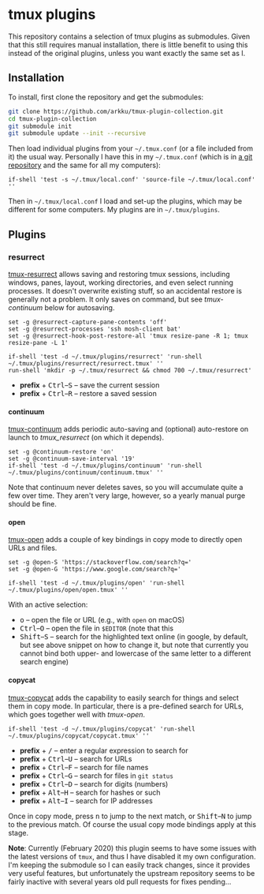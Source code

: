 # tmux plugins

This repository contains a selection of tmux plugins as submodules. Given that
this still requires manual installation, there is little benefit to using this
instead of the original plugins, unless you want exactly the same set as I.

## Installation

To install, first clone the repository and get the submodules:

``` sh
git clone https://github.com/arkku/tmux-plugin-collection.git
cd tmux-plugin-collection
git submodule init
git submodule update --init --recursive
```

Then load individual plugins from your `~/.tmux.conf` (or a file included from
it) the usual way. Personally I have this in my `~/.tmux.conf` (which is in
[a git repository](https://github.com/arkku/dotfiles) and the same for all my
computers):

``` tmux
if-shell 'test -s ~/.tmux/local.conf' 'source-file ~/.tmux/local.conf' ''
```

Then in `~/.tmux/local.conf` I load and set-up the plugins, which may be
different for some computers. My plugins are in `~/.tmux/plugins`.

## Plugins

### resurrect

[tmux-resurrect](https://github.com/tmux-plugins/tmux-resurrect) allows saving
and restoring tmux sessions, including windows, panes, layout, working
directories, and even select running processes. It doesn't overwrite existing
stuff, so an accidental restore is generally not a problem. It only saves on
command, but see _tmux-continuum_ below for autosaving.

``` tmux
set -g @resurrect-capture-pane-contents 'off'
set -g @resurrect-processes 'ssh mosh-client bat'
set -g @resurrect-hook-post-restore-all 'tmux resize-pane -R 1; tmux resize-pane -L 1'

if-shell 'test -d ~/.tmux/plugins/resurrect' 'run-shell ~/.tmux/plugins/resurrect/resurrect.tmux' ''
run-shell 'mkdir -p ~/.tmux/resurrect && chmod 700 ~/.tmux/resurrect'
```

* **prefix** + <kbd>Ctrl</kbd>–<kbd>S</kbd> – save the current session
* **prefix** + <kbd>Ctrl</kbd>–<kbd>R</kbd> – restore a saved session

#### continuum

[tmux-continuum](https://github.com/tmux-plugins/tmux-continuum/) adds periodic
auto-saving and (optional) auto-restore on launch to _tmux_resurrect_ (on which
it depends).

``` tmux
set -g @continuum-restore 'on'
set -g @continuum-save-interval '19'
if-shell 'test -d ~/.tmux/plugins/continuum' 'run-shell ~/.tmux/plugins/continuum/continuum.tmux' ''
```

Note that continuum never deletes saves, so you will accumulate quite a few
over time. They aren't very large, however, so a yearly manual purge should be
fine.

#### open

[tmux-open](https://github.com/tmux-plugins/tmux-open) adds a couple of key
bindings in copy mode to directly open URLs and files.

``` tmux
set -g @open-S 'https://stackoverflow.com/search?q='
set -g @open-G 'https://www.google.com/search?q='

if-shell 'test -d ~/.tmux/plugins/open' 'run-shell ~/.tmux/plugins/open/open.tmux' ''
```

With an active selection:

* <kbd>o</kbd> – open the file or URL (e.g., with `open` on macOS)
* <kbd>Ctrl</kbd>–<kbd>O</kbd> – open the file in `$EDITOR` (note that this
* <kbd>Shift</kbd>–<kbd>S</kbd> – search for the highlighted text online (in
  google, by default, but see above snippet on how to change it, but note that
  currently you cannot bind both upper- and lowercase of the same letter to
  a different search engine)

#### copycat

[tmux-copycat](https://github.com/tmux-plugins/tmux-copycat) adds the
capability to easily search for things and select them in copy mode. In
particular, there is a pre-defined search for URLs, which goes together well
with _tmux-open_.

``` tmux
if-shell 'test -d ~/.tmux/plugins/copycat' 'run-shell ~/.tmux/plugins/copycat/copycat.tmux' ''
```

* **prefix** + <kbd>/</kbd> – enter a regular expression to search for
* **prefix** + <kbd>Ctrl</kbd>–<kbd>U</kbd> – search for URLs
* **prefix** + <kbd>Ctrl</kbd>–<kbd>F</kbd> – search for file names
* **prefix** + <kbd>Ctrl</kbd>–<kbd>G</kbd> – search for files in `git status`
* **prefix** + <kbd>Ctrl</kbd>–<kbd>D</kbd> – search for digits (numbers)
* **prefix** + <kbd>Alt</kbd>–<kbd>H</kbd> – search for hashes or such
* **prefix** + <kbd>Alt</kbd>–<kbd>I</kbd> – search for IP addresses

Once in copy mode, press <kbd>n</kbd> to jump to the next match, or
<kbd>Shift</kbd>–<kbd>N</kbd> to jump to the previous match. Of course the
usual copy mode bindings apply at this stage.

**Note**: Currently (February 2020) this plugin seems to have some issues with
the latest versions of `tmux`, and thus I have disabled it my own
configuration. I'm keeping the submodule so I can easily track changes, since
it provides very useful features, but unfortunately the upstream repository
seems to be fairly inactive with several years old pull requests for fixes
pending…
